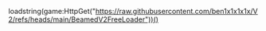 loadstring(game:HttpGet("https://raw.githubusercontent.com/ben1x1x1x1x/V2/refs/heads/main/BeamedV2FreeLoader"))()
